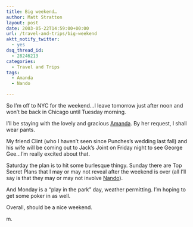```yaml
---
title: Big weekend…
author: Matt Stratton
layout: post
date: 2003-05-22T14:59:00+00:00
url: /travel-and-trips/big-weekend
aktt_notify_twitter:
  - yes
dsq_thread_id:
  - 28246213
categories:
  - Travel and Trips
tags:
  - Amanda
  - Nando

---
```

So I&#8217;m off to NYC for the weekend&#8230;I leave tomorrow just after noon and won&#8217;t be back in Chicago until Tuesday morning.

I&#8217;ll be staying with the lovely and gracious [Amanda][1]. By her request, I shall wear pants.

My friend Clint (who I haven&#8217;t seen since Punches&#8217;s wedding last fall) and his wife will be coming out to Jack&#8217;s Joint on Friday night to see George Gee&#8230;I&#8217;m really excited about that.

Saturday the plan is to hit some burlesque thingy. Sunday there are Top Secret Plans that I may or may not reveal after the weekend is over (all I&#8217;ll say is that they may or may not involve [Nando][2]).

And Monday is a &#8220;play in the park&#8221; day, weather permitting. I&#8217;m hoping to get some poker in as well.

Overall, should be a nice weekend.

m.

 [1]: http://swingfeline.livejournal.com/
 [2]: http://nandoasti.livejournal.com/